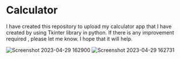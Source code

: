 # Calculator
I have created this repository to upload my calculator app that I have created by using Tkinter library in python. If there is any improvement required , please let me know. I hope that it will help.



![Screenshot 2023-04-29 162900](https://user-images.githubusercontent.com/111361057/235299743-98610dc1-29a6-4be0-adfd-c76e1291954c.png)
![Screenshot 2023-04-29 162731](https://user-images.githubusercontent.com/111361057/235299750-7aaf2068-58ef-4918-b4c3-3104acd507df.png)
